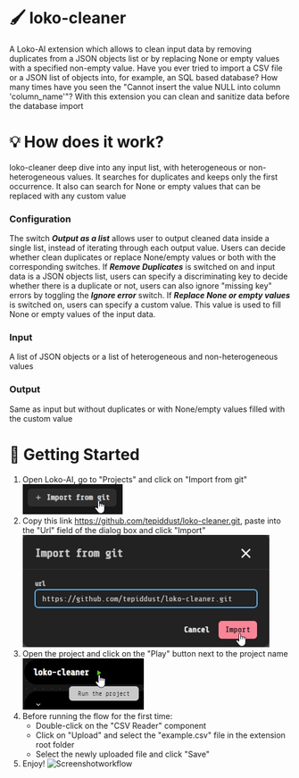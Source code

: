 # :paintbrush: loko-cleaner
A Loko-AI extension which allows to clean input data by removing duplicates from a JSON objects list or by replacing None or empty values with a specified non-empty value.
Have you ever tried to import a CSV file or a JSON list of objects into, for example, an SQL based database? How many times have you seen the "Cannot insert the value NULL into column 'column_name'"? With this extension you can clean and sanitize data before the database import

# :bulb: How does it work?
loko-cleaner deep dive into any input list, with heterogeneous or non-heterogeneous values. It searches for duplicates and keeps only the first occurrence. It also can search for None or empty values that can be replaced with any custom value

### Configuration
The switch ***Output as a list*** allows user to output cleaned data inside a single list, instead of iterating through each output value.
Users can decide whether clean duplicates or replace None/empty values or both with the corresponding switches.
If ***Remove Duplicates*** is switched on and input data is a JSON objects list, users can specify a discriminating key to decide whether there is a duplicate or not, users can also ignore "missing key" errors by toggling the ***Ignore error*** switch.
If ***Replace None or empty values*** is switched on, users can specify a custom value. This value is used to fill None or empty values of the input data.

### Input
A list of JSON objects or a list of heterogeneous and non-heterogeneous values

### Output
Same as input but without duplicates or with None/empty values filled with the custom value 

# :rocket: Getting Started

1. Open Loko-AI, go to "Projects" and click on "Import from git"
![Screenshotworkflow](./resources/imgs/001.jpg)
2. Copy this link https://github.com/tepiddust/loko-cleaner.git, paste into the "Url" field of the dialog box and click "Import"
![Screenshotworkflow](./resources/imgs/002.jpg)
3. Open the project and click on the "Play" button next to the project name
![Screenshotworkflow](./resources/imgs/003.jpg)
4. Before running the flow for the first time:
   - Double-click on the "CSV Reader" component
   - Click on "Upload" and select the "example.csv" file in the extension root folder
   - Select the newly uploaded file and click "Save"
5. Enjoy!
![Screenshotworkflow](./resources/imgs/005.jpg)